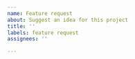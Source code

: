 ```yaml
---
name: Feature request
about: Suggest an idea for this project
title: ''
labels: feature request
assignees: ''

---
```


<!-- No extensive forms or lists here. Use common sense and provide the necessary information to explain why the feature is useful to you and to others. Thanks! -->
